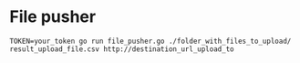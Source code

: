 # File pusher

`TOKEN=your_token go run file_pusher.go ./folder_with_files_to_upload/ result_upload_file.csv http://destination_url_upload_to`
